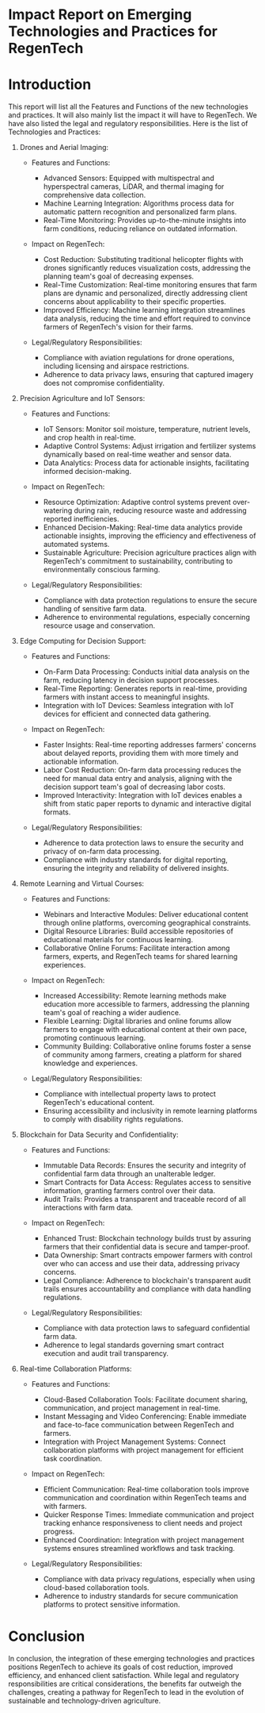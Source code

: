 
# Impact Report on Emerging Technologies and Practices for RegenTech

# Introduction

This report will list all the Features and Functions of the new technologies and practices. It will also mainly list the impact it will have to RegenTech. We have also listed the legal and regulatory responsibilities.
Here is the list of Technologies and Practices:

1. Drones and Aerial Imaging:

    - Features and Functions:
        - Advanced Sensors: Equipped with multispectral and hyperspectral cameras, LiDAR, and thermal imaging for comprehensive data collection.
        - Machine Learning Integration: Algorithms process data for automatic pattern recognition and personalized farm plans.
        - Real-Time Monitoring: Provides up-to-the-minute insights into farm conditions, reducing reliance on outdated information.

    - Impact on RegenTech:
        - Cost Reduction: Substituting traditional helicopter flights with drones significantly reduces visualization costs, addressing the planning team's goal of decreasing expenses.
        - Real-Time Customization: Real-time monitoring ensures that farm plans are dynamic and personalized, directly addressing client concerns about applicability to their specific properties.
        - Improved Efficiency: Machine learning integration streamlines data analysis, reducing the time and effort required to convince farmers of RegenTech's vision for their farms.

    - Legal/Regulatory Responsibilities:
        - Compliance with aviation regulations for drone operations, including licensing and airspace restrictions.
        - Adherence to data privacy laws, ensuring that captured imagery does not compromise confidentiality.

2. Precision Agriculture and IoT Sensors:

    - Features and Functions:
        - IoT Sensors: Monitor soil moisture, temperature, nutrient levels, and crop health in real-time.
        - Adaptive Control Systems: Adjust irrigation and fertilizer systems dynamically based on real-time weather and sensor data.
        - Data Analytics: Process data for actionable insights, facilitating informed decision-making.

    - Impact on RegenTech:
        - Resource Optimization: Adaptive control systems prevent over-watering during rain, reducing resource waste and addressing reported inefficiencies.
        - Enhanced Decision-Making: Real-time data analytics provide actionable insights, improving the efficiency and effectiveness of automated systems.
        - Sustainable Agriculture: Precision agriculture practices align with RegenTech's commitment to sustainability, contributing to environmentally conscious farming.

    - Legal/Regulatory Responsibilities:
        - Compliance with data protection regulations to ensure the secure handling of sensitive farm data.
        - Adherence to environmental regulations, especially concerning resource usage and conservation.

3. Edge Computing for Decision Support:

    - Features and Functions:
        - On-Farm Data Processing: Conducts initial data analysis on the farm, reducing latency in decision support processes.
        - Real-Time Reporting: Generates reports in real-time, providing farmers with instant access to meaningful insights.
        - Integration with IoT Devices: Seamless integration with IoT devices for efficient and connected data gathering.

    - Impact on RegenTech:
        - Faster Insights: Real-time reporting addresses farmers' concerns about delayed reports, providing them with more timely and actionable information.
        - Labor Cost Reduction: On-farm data processing reduces the need for manual data entry and analysis, aligning with the decision support team's goal of decreasing labor costs.
        - Improved Interactivity: Integration with IoT devices enables a shift from static paper reports to dynamic and interactive digital formats.

    - Legal/Regulatory Responsibilities:
        - Adherence to data protection laws to ensure the security and privacy of on-farm data processing.
        - Compliance with industry standards for digital reporting, ensuring the integrity and reliability of delivered insights.

4. Remote Learning and Virtual Courses:

    - Features and Functions:
        - Webinars and Interactive Modules: Deliver educational content through online platforms, overcoming geographical constraints.
        - Digital Resource Libraries: Build accessible repositories of educational materials for continuous learning.
        - Collaborative Online Forums: Facilitate interaction among farmers, experts, and RegenTech teams for shared learning experiences.

    - Impact on RegenTech:
        - Increased Accessibility: Remote learning methods make education more accessible to farmers, addressing the planning team's goal of reaching a wider audience.
        - Flexible Learning: Digital libraries and online forums allow farmers to engage with educational content at their own pace, promoting continuous learning.
        - Community Building: Collaborative online forums foster a sense of community among farmers, creating a platform for shared knowledge and experiences.

    - Legal/Regulatory Responsibilities:
        - Compliance with intellectual property laws to protect RegenTech's educational content.
        - Ensuring accessibility and inclusivity in remote learning platforms to comply with disability rights regulations.

5. Blockchain for Data Security and Confidentiality:

    - Features and Functions:
        - Immutable Data Records: Ensures the security and integrity of confidential farm data through an unalterable ledger.
        - Smart Contracts for Data Access: Regulates access to sensitive information, granting farmers control over their data.
        - Audit Trails: Provides a transparent and traceable record of all interactions with farm data.

    - Impact on RegenTech:
        - Enhanced Trust: Blockchain technology builds trust by assuring farmers that their confidential data is secure and tamper-proof.
        - Data Ownership: Smart contracts empower farmers with control over who can access and use their data, addressing privacy concerns.
        - Legal Compliance: Adherence to blockchain's transparent audit trails ensures accountability and compliance with data handling regulations.

    - Legal/Regulatory Responsibilities:
        - Compliance with data protection laws to safeguard confidential farm data.
        - Adherence to legal standards governing smart contract execution and audit trail transparency.

6. Real-time Collaboration Platforms:

    - Features and Functions:
        - Cloud-Based Collaboration Tools: Facilitate document sharing, communication, and project management in real-time.
        - Instant Messaging and Video Conferencing: Enable immediate and face-to-face communication between RegenTech and farmers.
        - Integration with Project Management Systems: Connect collaboration platforms with project management for efficient task coordination.

    - Impact on RegenTech:
        - Efficient Communication: Real-time collaboration tools improve communication and coordination within RegenTech teams and with farmers.
        - Quicker Response Times: Immediate communication and project tracking enhance responsiveness to client needs and project progress.
        - Enhanced Coordination: Integration with project management systems ensures streamlined workflows and task tracking.

    - Legal/Regulatory Responsibilities:
        - Compliance with data privacy regulations, especially when using cloud-based collaboration tools.
        - Adherence to industry standards for secure communication platforms to protect sensitive information.


# Conclusion

In conclusion, the integration of these emerging technologies and practices positions RegenTech to achieve its goals of cost reduction, improved efficiency, and enhanced client satisfaction. While legal and regulatory responsibilities are critical considerations, the benefits far outweigh the challenges, creating a pathway for RegenTech to lead in the evolution of sustainable and technology-driven agriculture.